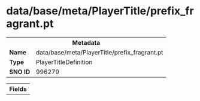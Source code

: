 <h1>data/base/meta/PlayerTitle/prefix_fragrant.pt</h1><table><tr><th colspan="100%">Metadata</th></tr><tr><td><b>Name</b></td><td>data/base/meta/PlayerTitle/prefix_fragrant.pt</td></tr><tr><td><b>Type</b></td><td>PlayerTitleDefinition</td></tr><tr><td><b>SNO ID</b></td><td>996279</td></tr></table>

<table><tr><th colspan="100%">Fields</th></tr></table>

